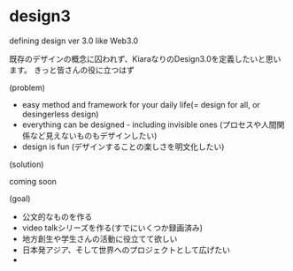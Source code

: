# design3
defining design ver 3.0 like Web3.0

既存のデザインの概念に囚われず、KiaraなりのDesign3.0を定義したいと思います。
きっと皆さんの役に立つはず

(problem)
- easy method and framework for your daily life(= design for all, or  desingerless design)
- everything can be designed - including invisible ones (プロセスや人間関係など見えないものもデザインしたい)
- design is fun (デザインすることの楽しさを明文化したい)


(solution)

coming soon

(goal)
 - 公文的なものを作る
 - video talkシリーズを作る(すでにいくつか録画済み)
 - 地方創生や学生さんの活動に役立てて欲しい
 - 日本発アジア、そして世界へのプロジェクトとして広げたい
 - 


